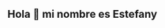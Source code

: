 ## Hola 👋 mi nombre es Estefany 

<!--
**Estefany-Holguin/Estefany-Holguin** is a ✨ _special_ ✨ repository because its `README.md` (this file) appears on your GitHub profile.

Here are some ideas to get you started:

 ### Soy estudiante del programa ingenieria de software, de la universidad Alexander Von Humboldt.
- 🌱 I’m currently learning ...
- 👯 I’m looking to collaborate on ...
- 🤔 I’m looking for help with ...
- 💬 Ask me about ...
- 📫 How to reach me: ...
- 😄 Pronouns: ...
- ⚡ Fun fact: ...
-->

